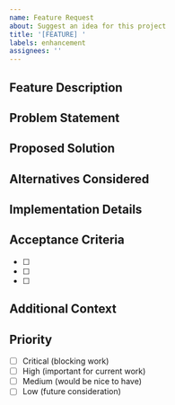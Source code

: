 ```yaml
---
name: Feature Request
about: Suggest an idea for this project
title: '[FEATURE] '
labels: enhancement
assignees: ''
---
```


## Feature Description
<!-- A clear and concise description of the feature you'd like -->

## Problem Statement
<!-- Describe the problem this feature would solve -->

## Proposed Solution
<!-- Describe the solution you'd like -->

## Alternatives Considered
<!-- Describe any alternative solutions or features you've considered -->

## Implementation Details
<!-- If you have specific implementation ideas, describe them here -->

## Acceptance Criteria
<!-- Define what needs to be done for this feature to be considered complete -->
- [ ] 
- [ ] 
- [ ] 

## Additional Context
<!-- Add any other context, mockups, or examples about the feature request here -->

## Priority
<!-- How important is this feature to you? -->
- [ ] Critical (blocking work)
- [ ] High (important for current work)
- [ ] Medium (would be nice to have)
- [ ] Low (future consideration)